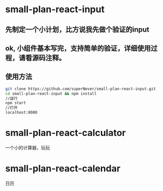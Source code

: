 # small-plan-react-input
## 先制定一个小计划，比方说我先做个验证的input

## ok, 小组件基本写完，支持简单的验证，详细使用过程，请看源码注释。

## 使用方法

```bash
git clone https://github.com/superNever/small-plan-react-input.git 
cd small-plan-react-input && npm install
//运行
npm start
//打开
localhost:8080
```
# small-plan-react-calculator
一个小的计算器，玩玩

# small-plan-react-calendar
日历

